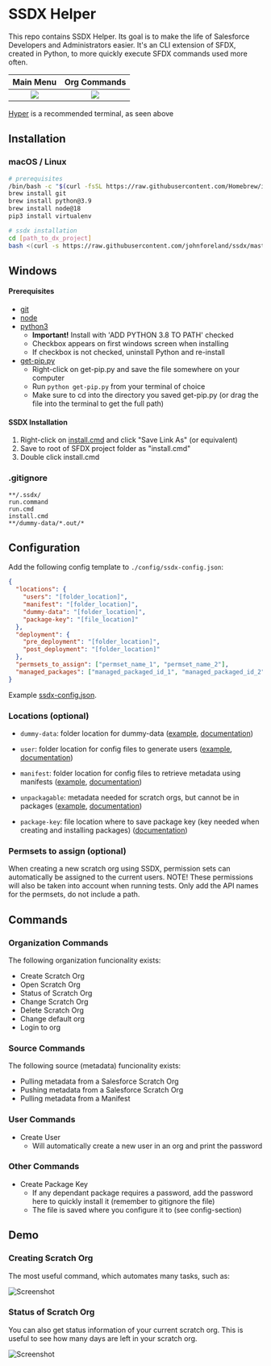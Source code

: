 # SSDX Helper

This repo contains SSDX Helper. Its goal is to make the life of Salesforce Developers and Administrators easier. It's an CLI extension of SFDX, created in Python, to more quickly execute SFDX commands used more often.

|     Main Menu      |   Org Commands    |
| :----------------: | :---------------: |
| ![](/img/main.png) | ![](/img/org.png) |

[Hyper](https://hyper.is) is a recommended terminal, as seen above

## Installation

### macOS / Linux

```bash
# prerequisites
/bin/bash -c "$(curl -fsSL https://raw.githubusercontent.com/Homebrew/install/master/install.sh)" # Homebrew is recommended for installing git and python quickly
brew install git
brew install python@3.9
brew install node@18
pip3 install virtualenv

# ssdx installation
cd [path_to_dx_project]
bash <(curl -s https://raw.githubusercontent.com/johnforeland/ssdx/master/scripts/install.sh)
```

## Windows

#### Prerequisites

- [git](https://git-scm.com/download/win)
- [node](https://nodejs.org/en/download)
- [python3](https://www.python.org/ftp/python/3.8.0/python-3.8.0.exe)
  - **Important!** Install with 'ADD PYTHON 3.8 TO PATH' checked
  - Checkbox appears on first windows screen when installing
  - If checkbox is not checked, uninstall Python and re-install
- [get-pip.py](https://bootstrap.pypa.io/get-pip.py)
  - Right-click on get-pip.py and save the file somewhere on your computer
  - Run `python get-pip.py` from your terminal of choice
  - Make sure to cd into the directory you saved get-pip.py (or drag the file into the terminal to get the full path)

#### SSDX Installation

1. Right-click on
   [install.cmd](https://raw.githubusercontent.com/johnforeland/ssdx/master/scripts/install.cmd) and click "Save Link As" (or equivalent)
2. Save to root of SFDX project folder as "install.cmd"
3. Double click install.cmd

### .gitignore

```text
**/.ssdx/
run.command
run.cmd
install.cmd
**/dummy-data/*.out/*
```

## Configuration

Add the following config template to `./config/ssdx-config.json`:

```json
{
  "locations": {
    "users": "[folder_location]",
    "manifest": "[folder_location]",
    "dummy-data": "[folder_location]",
    "package-key": "[file_location]"
  },
  "deployment": {
    "pre_deployment": "[folder_location]",
    "post_deployment": "[folder_location]"
  },
  "permsets_to_assign": ["permset_name_1", "permset_name_2"],
  "managed_packages": ["managed_packaged_id_1", "managed_packaged_id_2"]
}
```

Example [ssdx-config.json](https://github.com/navikt/crm-arbeidsgiver-base/blob/master/config/ssdx-config.json).

### Locations (optional)

- `dummy-data`: folder location for dummy-data ([example](https://github.com/navikt/crm-arbeidsgiver-base/tree/master/dummy-data), [documentation](https://github.com/navikt/crm-arbeidsgiver-base/tree/master/dummy-data))

- `user`: folder location for config files to generate users ([example](https://github.com/navikt/crm-arbeidsgiver-base/tree/master/config/users), [documentation](https://developer.salesforce.com/docs/atlas.en-us.sfdx_dev.meta/sfdx_dev/sfdx_dev_scratch_orgs_users_def_file.htm))

- `manifest`: folder location for config files to retrieve metadata using manifests ([example](https://github.com/navikt/crm-arbeidsgiver-base/tree/master/config/manifest), [documentation](https://developer.salesforce.com/docs/atlas.en-us.api_meta.meta/api_meta/manifest_samples.htm))

- `unpackagable`: metadata needed for scratch orgs, but cannot be in packages ([example](https://github.com/navikt/crm-arbeidsgiver-base/tree/master/config/unpackagable), [documentation](https://developer.salesforce.com/docs/metadata-coverage))

- `package-key`: file location where to save package key (key needed when creating and installing packages) ([documentation](https://developer.salesforce.com/docs/atlas.en-us.sfdx_dev.meta/sfdx_dev/sfdx_dev_dev2gp_config_installkey.htm))

### Permsets to assign (optional)

When creating a new scratch org using SSDX, permission sets can automatically be assigned to the current users. NOTE! These permissions will also be taken into account when running tests. Only add the API names for the permsets, do not include a path.

## Commands

### Organization Commands

The following organization funcionality exists:

- Create Scratch Org
- Open Scratch Org
- Status of Scratch Org
- Change Scratch Org
- Delete Scratch Org
- Change default org
- Login to org

### Source Commands

The following source (metadata) funcionality exists:

- Pulling metadata from a Salesforce Scratch Org
- Pushing metadata from a Salesforce Scratch Org
- Pulling metadata from a Manifest

### User Commands

- Create User
  - Will automatically create a new user in an org and print the password

### Other Commands

- Create Package Key
  - If any dependant package requires a password, add the password here to quickly install it (remember to gitignore the file)
  - The file is saved where you configure it to (see config-section)

## Demo

### Creating Scratch Org

The most useful command, which automates many tasks, such as:

![Screenshot](/img/createScratchOrg.gif)

### Status of Scratch Org

You can also get status information of your current scratch org. This is useful to see how many days are left in your scratch org.

![Screenshot](/img/status.png)
